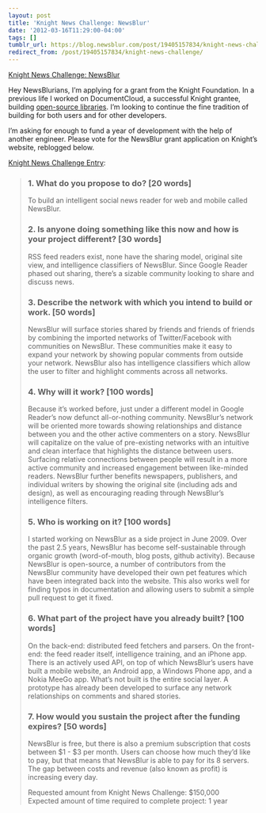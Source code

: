 ```yaml
---
layout: post
title: 'Knight News Challenge: NewsBlur'
date: '2012-03-16T11:29:00-04:00'
tags: []
tumblr_url: https://blog.newsblur.com/post/19405157834/knight-news-challenge
redirect_from: /post/19405157834/knight-news-challenge/
---
```

[Knight News Challenge: NewsBlur](http://newschallenge.tumblr.com/post/19397311604/newsblur)  

Hey NewsBlurians, I’m applying for a grant from the Knight Foundation. In a previous life I worked on DocumentCloud, a successful Knight grantee, building [open-source libraries](http://www.documentcloud.org/opensource). I’m looking to continue the fine tradition of building for both users and for other developers.

I’m asking for enough to fund a year of development with the help of another engineer. Please vote for the NewsBlur grant application on Knight’s website, reblogged below.

[Knight News Challenge Entry](http://newschallenge.tumblr.com/post/19397311604/newsblur):

> ### 1. What do you propose to do? [20 words]
> 
> To build an intelligent social news reader for web and mobile called NewsBlur.
> 
> ### 2. Is anyone doing something like this now and how is your project different? [30 words]
> 
> RSS feed readers exist, none have the sharing model, original site view, and intelligence classifiers of NewsBlur. Since Google Reader phased out sharing, there’s a sizable community looking to share and discuss news.
> 
> ### 3. Describe the network with which you intend to build or work. [50 words]
> 
> NewsBlur will surface stories shared by friends and friends of friends by combining the imported networks of Twitter/Facebook with communities on NewsBlur. These communities make it easy to expand your network by showing popular comments from outside your network. NewsBlur also has intelligence classifiers which allow the user to filter and highlight comments across all networks.
> 
> ### 4. Why will it work? [100 words]
> 
> Because it’s worked before, just under a different model in Google Reader’s now defunct all-or-nothing community. NewsBlur’s network will be oriented more towards showing relationships and distance between you and the other active commenters on a story. NewsBlur will capitalize on the value of pre-existing networks with an intuitive and clean interface that highlights the distance between users. Surfacing relative connections between people will result in a more active community and increased engagement between like-minded readers. NewsBlur further benefits newspapers, publishers, and individual writers by showing the original site (including ads and design), as well as encouraging reading through NewsBlur’s intelligence filters.
> 
> ### 5. Who is working on it? [100 words]
> 
> I started working on NewsBlur as a side project in June 2009. Over the past 2.5 years, NewsBlur has become self-sustainable through organic growth (word-of-mouth, blog posts, github activity). Because NewsBlur is open-source, a number of contributors from the NewsBlur community have developed their own pet features which have been integrated back into the website. This also works well for finding typos in documentation and allowing users to submit a simple pull request to get it fixed.
> 
> ### 6. What part of the project have you already built? [100 words]
> 
> On the back-end: distributed feed fetchers and parsers. On the front-end: the feed reader itself, intelligence training, and an iPhone app. There is an actively used API, on top of which NewsBlur’s users have built a mobile website, an Android app, a Windows Phone app, and a Nokia MeeGo app. What’s not built is the entire social layer. A prototype has already been developed to surface any network relationships on comments and shared stories.
> 
> ### 7. How would you sustain the project after the funding expires? [50 words]
> 
> NewsBlur is free, but there is also a premium subscription that costs between $1 - $3 per month. Users can choose how much they’d like to pay, but that means that NewsBlur is able to pay for its 8 servers. The gap between costs and revenue (also known as profit) is increasing every day.
> 
> Requested amount from Knight News Challenge: $150,000  
> Expected amount of time required to complete project: 1 year

